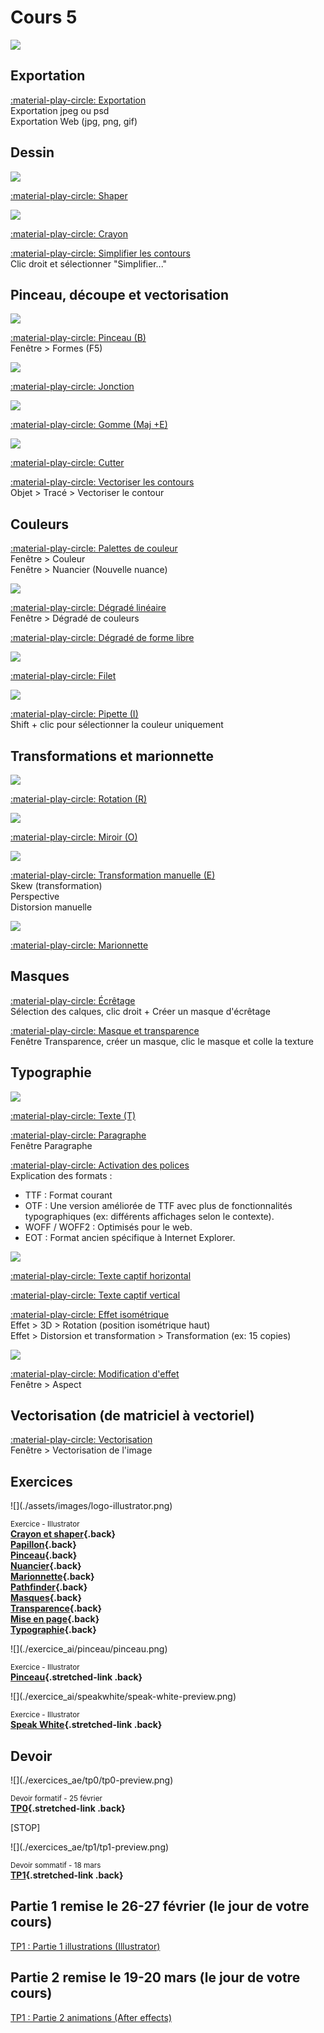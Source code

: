 # Cours 5

![](./assets/images/illustrator_banner.png)

## Exportation

[:material-play-circle: Exportation](https://cmontmorency365.sharepoint.com/:v:/s/TIM-582214-Animation2d77/ERSReehDFyBBhkRuuu-IZuAB3g1PvdYW3C3dVaeMAA4rwQ?e=DAE16t)<br>
Exportation jpeg ou psd<br>
Exportation Web (jpg, png, gif)

## Dessin

![](./assets/images/ai-shaper.png)

[:material-play-circle: Shaper](https://cmontmorency365.sharepoint.com/:v:/s/TIM-582214-Animation2d77/Ef1TjjvjbjhAtZ8e69VC-UcByeZDRGWB510iZODaHbimuA?e=AYxsmx)

![](./assets/images/ai-crayon.png)

[:material-play-circle: Crayon](https://cmontmorency365.sharepoint.com/:v:/s/TIM-582214-Animation2d77/EdlQKYC_ZdNFlN6W7cq54kQBx3evpB7o0TitXQJEt3PhJA?e=yDenP2)

[:material-play-circle: Simplifier les contours](https://cmontmorency365.sharepoint.com/:v:/s/TIM-582214-Animation2d77/EVQXT9fceRlGie7B72m9r7kB2HO8KaT1kRVhvWu2yvV0QA?e=wEvZsD)<br>
Clic droit et sélectionner "Simplifier..."

## Pinceau, découpe et vectorisation

![](./assets/images/ai-pinceau.png)

[:material-play-circle: Pinceau (B)](https://cmontmorency365.sharepoint.com/:v:/s/TIM-582214-Animation2d77/EeAcTCH7CUZKk6CTkwhG8-8B371RWYGBXqiUseW9LAPJlw?e=jmHAt8)<br>
Fenêtre > Formes (F5)

![](./assets/images/ai-jonction.png)

[:material-play-circle: Jonction](https://cmontmorency365.sharepoint.com/:v:/s/TIM-582214-Animation2d77/Eaj8dcdB3IlEvz_zXQ6QmxQBUiJDGSGWzRMFp95_vIWiCg?e=Fr2HLA) 

![](./assets/images/ai-gomme.png)

[:material-play-circle: Gomme (Maj +E)](https://cmontmorency365.sharepoint.com/:v:/s/TIM-582214-Animation2d77/ESwTH2I8Do9MkjRnKNnodHABW-DFUVG36G02AtTJyBw7GA?e=Vn0DiO)

![](./assets/images/ai-cutter.png)

[:material-play-circle: Cutter](https://cmontmorency365.sharepoint.com/:v:/s/TIM-582214-Animation2d77/EYJAvExXxTZMtSkvOcHpmY4BFB9vIRqNkXUIPnRLT8MG1w?e=d9i3S6)

[:material-play-circle: Vectoriser les contours](https://cmontmorency365.sharepoint.com/:v:/s/TIM-582214-Animation2d77/EVYeu9N1iG9MrndylAX0FCEBYlPJXMPRPQ5BPm0N4Jf6rw?e=uX8L5i)<br>
Objet > Tracé > Vectoriser le contour

## Couleurs

[:material-play-circle: Palettes de couleur](https://cmontmorency365.sharepoint.com/:v:/s/TIM-582214-Animation2d77/Ea783BGLQzRBgjwFvcAyOJwBYcbMshlxCp12LoJcARYxSw?e=oQGVWK)<br>
Fenêtre > Couleur<br>
Fenêtre > Nuancier (Nouvelle nuance)

![](./assets/images/ai-degrade.png)

[:material-play-circle: Dégradé linéaire](https://cmontmorency365.sharepoint.com/:v:/s/TIM-582214-Animation2d77/EZNNl0cu2UFNjXKl-TvCnLYBXAmQNyVYQieAOLXZ1tL3oA?e=ZNElRZ)<br>
Fenêtre > Dégradé de couleurs

[:material-play-circle: Dégradé de forme libre](https://cmontmorency365.sharepoint.com/:v:/s/TIM-582214-Animation2d77/ETebMpCBOyNMucE0tQ2Fk9wBZ3QxjLDA_IE6lofPqVHnEw?e=SxmJfe)

![](./assets/images/ai-filet.png)

[:material-play-circle: Filet](https://cmontmorency365.sharepoint.com/:v:/s/TIM-582214-Animation2d77/EQ3-rGmHAAZBgEp60EqLqEYBsnU2yMeGLbnd6PqUscIx3g?e=SCfPT1)

![](./assets/images/ai-pipette.png)

[:material-play-circle: Pipette (I)](https://cmontmorency365.sharepoint.com/:v:/s/TIM-582214-Animation2d77/EdohoqrJg_BKkGef_AdV5cYBGI4ULInbsE701imTzFYpXQ?e=dbjH0E)<br>
Shift + clic pour sélectionner la couleur uniquement

## Transformations et marionnette

![](./assets/images/ai-totation.png)

[:material-play-circle: Rotation (R)](https://cmontmorency365.sharepoint.com/:v:/s/TIM-582214-Animation2d77/EdBWqucj7k9Dh5_jn3fYoCMB0_qZHEyl9ACh9kt5m8bF2w?e=NMhSBa)

![](./assets/images/ai-miroir.png)

[:material-play-circle: Miroir (O)](https://cmontmorency365.sharepoint.com/:v:/s/TIM-582214-Animation2d77/EVA2GDg_Ry5OqiqITnUHteIBIqhtsjnvK2Tn-dDnhCVm7w?e=ESdBKh)

<!-- [:material-play-circle: Mise à l'échelle](https://cmontmorency365.sharepoint.com/:v:/s/TIM-582214-Animation2d77/EZrlGGsydSFGvRTQiMmKk2sBOBh-CVRvqsgl064-3y1xwA?e=EygQh5) -->

![](./assets/images/ai-transformation-manuelle.png)

[:material-play-circle: Transformation manuelle (E)](https://cmontmorency365.sharepoint.com/:v:/s/TIM-582214-Animation2d77/EezPmr0wvPZOngNTrsMfL-cB_W0o5dfSxYFgOG4ukwH1yw?e=KNXifs)<br>
Skew (transformation)<br>
Perspective<br>
Distorsion manuelle

![](./assets/images/ai-marionnette.png)

[:material-play-circle: Marionnette](https://cmontmorency365.sharepoint.com/:v:/s/TIM-582214-Animation2d77/EeGkbYSu5qhKpEkrqKIeTFEBbDaJ8iIOuG_Bwd1RErqSrg?e=4AyZ7D)

<!-- [:material-play-circle: Marionnette filet](https://cmontmorency365.sharepoint.com/:v:/s/TIM-582214-Animation2d77/EbffAjE-YKVJgwiDrsyj6oUB5TwGqv1eoJH6DNpA_4F7TA?e=vAlCCc)

## Alignement

[:material-play-circle: Pathfinder](https://cmontmorency365.sharepoint.com/:v:/s/TIM-582214-Animation2d77/EZj0BIRpahBOhBFsRbp5bhsB3Tqi7PdKLrqhN1uFF16M0Q?e=OTxr5u)

[:material-play-circle: Alignement](https://cmontmorency365.sharepoint.com/:v:/s/TIM-582214-Animation2d77/EXc4p7G-tdtLib26nMAzxdABOWhH7mXFBMbFxPMWZTZ4KQ?e=xQgc5c)

 [:material-play-circle: Répartition](https://cmontmorency365.sharepoint.com/:v:/s/TIM-582214-Animation2d77/EXW12cP0Y7FAhWo7D1LXOKkBa6cCvPUSEfJ-bkwRD5iTyg?e=qElAnj) -->

## Masques

[:material-play-circle: Écrêtage](https://cmontmorency365.sharepoint.com/:v:/s/TIM-582214-Animation2d77/EeeL6EuK-iBFpZI-Jt3RcBgBxRHPRwgJkhDs-hjFkU0hKA?e=AQ2U2G)<br>
Sélection des calques, clic droit + Créer un masque d'écrêtage

[:material-play-circle: Masque et transparence](https://cmontmorency365.sharepoint.com/:v:/s/TIM-582214-Animation2d77/EXK9TJqqjEFFn0Wc9ZgFZhIBGhOdfNSoxoXmJRJtQPJJkA?e=q9rtSz)<br>
Fenêtre Transparence, créer un masque, clic le masque et colle la texture

## Typographie    

![](./assets/images/ai-text.png)

[:material-play-circle: Texte (T)](https://cmontmorency365.sharepoint.com/:v:/s/TIM-582214-Animation2d77/EY32kr9fiIBKk6377mmLce4B0_gSdA9FPrqZuup9MkJIAw?e=1TF1SI)

[:material-play-circle: Paragraphe](https://cmontmorency365.sharepoint.com/:v:/s/TIM-582214-Animation2d77/EaKBbLH7h-FDiwKI-FGe5AkBqraWHZlF1Ec0192Ctjw3eg?e=shhqmb)<br>
Fenêtre Paragraphe

[:material-play-circle: Activation des polices](https://cmontmorency365.sharepoint.com/:v:/s/TIM-582214-Animation2d77/EShlgqaZhONJkmNl81kxbx8Bl9jVH0iWfnlji4nEW6oUOA?e=5CV4Qf)<br>
Explication des formats :

* TTF : Format courant
* OTF : Une version améliorée de TTF avec plus de fonctionnalités typographiques (ex: différents affichages selon le contexte).
* WOFF / WOFF2 : Optimisés pour le web.
* EOT : Format ancien spécifique à Internet Explorer.

![](./assets/images/ai-text-captif.png)

[:material-play-circle: Texte captif horizontal](https://cmontmorency365.sharepoint.com/:v:/s/TIM-582214-Animation2d77/ESzwupB5CgBMqzWMgS6_CXcBh5iB6h0wXK3QYmZCTALSvg?e=ZRHnrk)

[:material-play-circle: Texte captif vertical](https://cmontmorency365.sharepoint.com/:v:/s/TIM-582214-Animation2d77/EbU9cAE0CrRLiPjL2sq9X_wBrzs3ey_2mCmVN8gjAmmGXQ?e=UtW8iM)

[:material-play-circle: Effet isométrique](https://cmontmorency365.sharepoint.com/:v:/s/TIM-582214-Animation2d77/EWhHJDR4d8dLqQk6Ydf5JwIByxBq09dSlQE-TyI3ey6nsQ?e=aE9ct2)<br>
Effet > 3D > Rotation (position isométrique haut)<br>
Effet > Distorsion et transformation > Transformation (ex: 15 copies)

![](./assets/images/ai-aspect.png)

[:material-play-circle: Modification d'effet](https://cmontmorency365.sharepoint.com/:v:/s/TIM-582214-Animation2d77/EZakrA8bd5pDl5icN3ZK-fUBBsJ8RFupt5gy5ARiQodK-A?e=Xdl0zu)<br>
Fenêtre > Aspect

## Vectorisation (de matriciel à vectoriel)

[:material-play-circle: Vectorisation](https://cmontmorency365.sharepoint.com/:v:/s/TIM-582214-Animation2d77/Eer-AKJaa51Il5nqJTM7UbABHoNzo-lIuMaDOoveaLOarQ?e=5RYdSY)<br>
Fenêtre > Vectorisation de l'image

<!--
## Précisions sur le travail 1

[:material-play-circle: Nomenclature des calques](https://cmontmorency365.sharepoint.com/:f:/s/TIM-582214-Animation2d77/EhR-OzQO_t1KkGjAf0Wu6nMB38jUZ55LbFHtxw4f33XqFg?e=eZSTew)

[:material-play-circle: Effet isométrique](https://cmontmorency365.sharepoint.com/:v:/s/TIM-582214-Animation2d77/EWhHJDR4d8dLqQk6Ydf5JwIByxBq09dSlQE-TyI3ey6nsQ?e=aE9ct2)  

Précisions:  
  - Police: Filson bold  
  - Rotation 3D - Isométrique haut  
  - Distorsion et transformation: Transformation de l'image avec 15 copies et un décalage vertical de 16 pixels.  

[:material-play-circle: Fenêtre aspect pour modifier les effets](https://cmontmorency365.sharepoint.com/:v:/s/TIM-582214-Animation2d77/EZakrA8bd5pDl5icN3ZK-fUBBsJ8RFupt5gy5ARiQodK-A?e=Xdl0zu)

[:material-play-circle: Vectorisation (cactus)](https://cmontmorency365.sharepoint.com/:v:/s/TIM-582214-Animation2d77/Eer-AKJaa51Il5nqJTM7UbABHoNzo-lIuMaDOoveaLOarQ?e=5RYdSY)

[💼 Travail 1](exercice_ai/travail1.md){ .md-button }    
-->

## Exercices

<div class="grid grid-1-2" markdown>
  ![](./assets/images/logo-illustrator.png)

  <small>Exercice - Illustrator</small><br>
  **[Crayon et shaper](exercice_ai/05_crayon_shaper.md){.back}**<br>
  **[Papillon](exercice_ai/06_papillon.md){.back}**<br>
  **[Pinceau](exercice_ai/06_pinceau.md){.back}**<br>
  **[Nuancier](exercice_ai/07_nuancier.md){.back}**<br>
  **[Marionnette](exercice_ai/08_marionnette.md){.back}**<br>
  **[Pathfinder](exercice_ai/09_pathfinder.md){.back}**<br>
  **[Masques](exercice_ai/10_masques.md){.back}**<br>
  **[Transparence](exercice_ai/10_transparence.md){.back}**<br>
  **[Mise en page](exercice_ai/11_mise_page.md){.back}**<br>
  **[Typographie](exercice_ai/11_typographie.md){.back}** 
</div>

<div class="grid grid-1-2" markdown>
  ![](./exercice_ai/pinceau/pinceau.png)

  <small>Exercice - Illustrator</small><br>
  **[Pinceau](./exercice_ai/pinceau/pinceau.md){.stretched-link .back}**
</div>

<div class="grid grid-1-2" markdown>
  ![](./exercice_ai/speakwhite/speak-white-preview.png)

  <small>Exercice - Illustrator</small><br>
  **[Speak White](./exercice_ai/speakwhite/speak-white.md){.stretched-link .back}**
</div>

## Devoir

<div class="grid grid-1-2" markdown>
  ![](./exercices_ae/tp0/tp0-preview.png)

  <small>Devoir formatif - 25 février</small><br>
  **[TP0](./exercices_ae/tp0/tp0.md){.stretched-link .back}**
</div>

[STOP]

<div class="grid grid-1-2" markdown>
  ![](./exercices_ae/tp1/tp1-preview.png)

  <small>Devoir sommatif - 18 mars</small><br>
  **[TP1](./exercices_ae/tp1/tp1.md){.stretched-link .back}**
</div>

## Partie 1 remise le 26-27 février (le jour de votre cours)
[TP1 : Partie 1 illustrations (Illustrator)](https://tim-montmorency.com/compendium/582-214-animation2d-jf-mm/exercice_ai/travail1.html)
## Partie 2 remise le 19-20 mars (le jour de votre cours)
[TP1 : Partie 2 animations (After effects)](https://tim-montmorency.com/compendium/582-214-animation2d-jf-mm/exercices_ae/travail1.html) 
